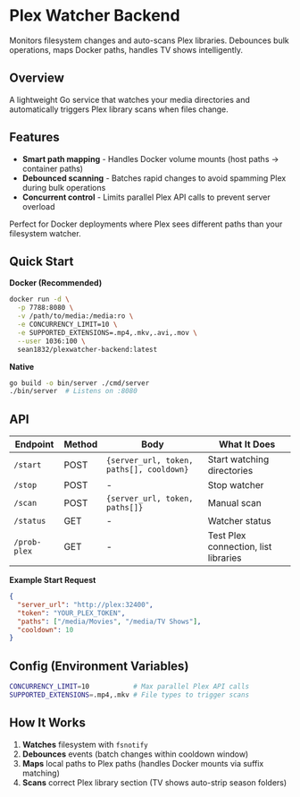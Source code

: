 # Plex Watcher Backend

Monitors filesystem changes and auto-scans Plex libraries. Debounces bulk operations, maps Docker paths, handles TV shows intelligently.

## Overview

A lightweight Go service that watches your media directories and automatically triggers Plex library scans when files change.

## Features
- **Smart path mapping** - Handles Docker volume mounts (host paths -> container paths)
- **Debounced scanning** - Batches rapid changes to avoid spamming Plex during bulk operations
- **Concurrent control** - Limits parallel Plex API calls to prevent server overload

Perfect for Docker deployments where Plex sees different paths than your filesystem watcher.

## Quick Start

**Docker (Recommended)**
```bash
docker run -d \
  -p 7788:8080 \
  -v /path/to/media:/media:ro \
  -e CONCURRENCY_LIMIT=10 \
  -e SUPPORTED_EXTENSIONS=.mp4,.mkv,.avi,.mov \
  --user 1036:100 \
  sean1832/plexwatcher-backend:latest
```

**Native**
```bash
go build -o bin/server ./cmd/server
./bin/server  # Listens on :8080
```

## API

| Endpoint     | Method | Body                                     | What It Does                         |
| ------------ | ------ | ---------------------------------------- | ------------------------------------ |
| `/start`     | POST   | `{server_url, token, paths[], cooldown}` | Start watching directories           |
| `/stop`      | POST   | -                                        | Stop watcher                         |
| `/scan`      | POST   | `{server_url, token, paths[]}`           | Manual scan                          |
| `/status`    | GET    | -                                        | Watcher status                       |
| `/prob-plex` | GET    | -                                        | Test Plex connection, list libraries |

**Example Start Request**
```json
{
  "server_url": "http://plex:32400",
  "token": "YOUR_PLEX_TOKEN",
  "paths": ["/media/Movies", "/media/TV Shows"],
  "cooldown": 10
}
```

## Config (Environment Variables)

```bash
CONCURRENCY_LIMIT=10           # Max parallel Plex API calls
SUPPORTED_EXTENSIONS=.mp4,.mkv # File types to trigger scans
```

## How It Works

1. **Watches** filesystem with `fsnotify`
2. **Debounces** events (batch changes within cooldown window)
3. **Maps** local paths to Plex paths (handles Docker mounts via suffix matching)
4. **Scans** correct Plex library section (TV shows auto-strip season folders)